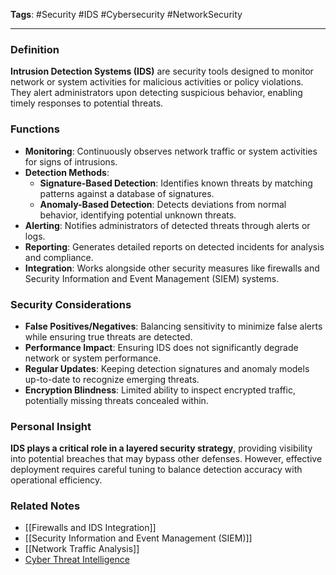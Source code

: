 **Tags**: #Security #IDS #Cybersecurity #NetworkSecurity

---

### Definition

**Intrusion Detection Systems (IDS)** are security tools designed to monitor network or system activities for malicious activities or policy violations. They alert administrators upon detecting suspicious behavior, enabling timely responses to potential threats.

### Functions

- **Monitoring**: Continuously observes network traffic or system activities for signs of intrusions.
- **Detection Methods**:
    - **Signature-Based Detection**: Identifies known threats by matching patterns against a database of signatures.
    - **Anomaly-Based Detection**: Detects deviations from normal behavior, identifying potential unknown threats.
- **Alerting**: Notifies administrators of detected threats through alerts or logs.
- **Reporting**: Generates detailed reports on detected incidents for analysis and compliance.
- **Integration**: Works alongside other security measures like firewalls and Security Information and Event Management (SIEM) systems.

### Security Considerations

- **False Positives/Negatives**: Balancing sensitivity to minimize false alerts while ensuring true threats are detected.
- **Performance Impact**: Ensuring IDS does not significantly degrade network or system performance.
- **Regular Updates**: Keeping detection signatures and anomaly models up-to-date to recognize emerging threats.
- **Encryption Blindness**: Limited ability to inspect encrypted traffic, potentially missing threats concealed within.

### Personal Insight

**IDS plays a critical role in a layered security strategy**, providing visibility into potential breaches that may bypass other defenses. However, effective deployment requires careful tuning to balance detection accuracy with operational efficiency.

### Related Notes

- [[Firewalls and IDS Integration]]
- [[Security Information and Event Management (SIEM)]]
- [[Network Traffic Analysis]]
- [Cyber Threat Intelligence](Cyber%20Threat%20Intelligence.md)